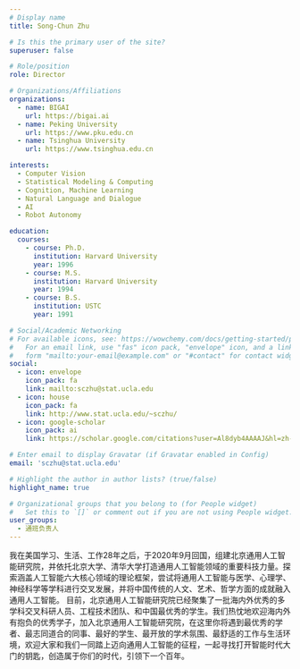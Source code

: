 ```yaml
---
# Display name
title: Song-Chun Zhu

# Is this the primary user of the site?
superuser: false

# Role/position
role: Director

# Organizations/Affiliations
organizations:
  - name: BIGAI
    url: https://bigai.ai
  - name: Peking University
    url: https://www.pku.edu.cn
  - name: Tsinghua University
    url: https://www.tsinghua.edu.cn

interests:
  - Computer Vision
  - Statistical Modeling & Computing
  - Cognition, Machine Learning
  - Natural Language and Dialogue
  - AI
  - Robot Autonomy

education:
  courses:
    - course: Ph.D.
      institution: Harvard University
      year: 1996
    - course: M.S.
      institution: Harvard University
      year: 1994
    - course: B.S.
      institution: USTC
      year: 1991

# Social/Academic Networking
# For available icons, see: https://wowchemy.com/docs/getting-started/page-builder/#icons
#   For an email link, use "fas" icon pack, "envelope" icon, and a link in the
#   form "mailto:your-email@example.com" or "#contact" for contact widget.
social:
  - icon: envelope
    icon_pack: fa
    link: mailto:sczhu@stat.ucla.edu
  - icon: house
    icon_pack: fa
    link: http://www.stat.ucla.edu/~sczhu/
  - icon: google-scholar
    icon_pack: ai
    link: https://scholar.google.com/citations?user=Al8dyb4AAAAJ&hl=zh-CN

# Enter email to display Gravatar (if Gravatar enabled in Config)
email: 'sczhu@stat.ucla.edu'

# Highlight the author in author lists? (true/false)
highlight_name: true

# Organizational groups that you belong to (for People widget)
#   Set this to `[]` or comment out if you are not using People widget.
user_groups:
  - 通班负责人
---
```


我在美国学习、生活、工作28年之后，于2020年9月回国，组建北京通用人工智能研究院，并依托北京大学、清华大学打造通用人工智能领域的重要科技力量。探索涵盖人工智能六大核心领域的理论框架，尝试将通用人工智能与医学、心理学、神经科学等学科进行交叉发展，并将中国传统的人文、艺术、哲学方面的成就融入通用人工智能。 目前，北京通用人工智能研究院已经聚集了一批海内外优秀的多学科交叉科研人员、工程技术团队、和中国最优秀的学生。我们热忱地欢迎海内外有抱负的优秀学子，加入北京通用人工智能研究院，在这里你将遇到最优秀的学者、最志同道合的同事、最好的学生、最开放的学术氛围、最舒适的工作与生活环境，欢迎大家和我们一同踏上迈向通用人工智能的征程，一起寻找打开智能时代大门的钥匙，创造属于你们的时代，引领下一个百年。
